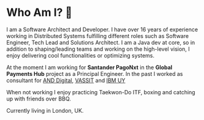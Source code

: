# Who Am I? 👋

I am a Software Architect and Developer. I have over 16 years of experience working in Distributed Systems fulfilling different roles such as Software Engineer, Tech Lead and Solutions Architect. I am a Java dev at core, so in addition to shaping/leading teams and working on the high-level vision, I enjoy delivering cool functionalities or optimizing systems.

At the moment I am working for **Santander PagoNxt** in the **Global Payments Hub** project as a Principal Engineer.
In the past I worked as consultant for [AND Digital](https://and.digital/), [VASSIT](http://www.vassit.co.uk/) and [IBM UY](https://www.ibm.com/uy-es)

When not working I enjoy practicing Taekwon-Do ITF, boxing and catching up with friends over BBQ. 

Currently living in London, UK.

